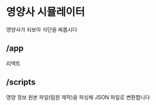 # 영양사 시뮬레이터

영양사가 되보아 식단을 짜봅시다

## /app

리액트

## /scripts

영양 정보 원본 파일(팀원 제작)을 파싱해 JSON 파일로 변환합니다


